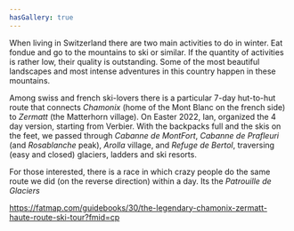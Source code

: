 ```yaml
---
hasGallery: true
---
```


When living in Switzerland there are two main activities to do in winter. Eat fondue and go to the mountains 
to ski or similar. If the quantity of activities is rather low, their quality is outstanding. 
Some of the most beautiful landscapes and most intense adventures in this country happen in these mountains. 

Among swiss and french ski-lovers there is a particular 7-day hut-to-hut route that connects _Chamonix_
(home of the Mont Blanc on the french side) to _Zermatt_ (the Matterhorn village). On Easter 2022, Ian, 
organized the 4 day version, starting from Verbier. With the backpacks full and the skis on the feet, we 
passed through _Cabanne de MontFort_, _Cabanne de Prafleuri_ (and _Rosablanche_ peak), _Arolla_ village, and _Refuge de Bertol_,
traversing (easy and closed) glaciers, ladders and ski resorts.

For those interested, there is a race in which crazy people do the same route we did (on the reverse direction)
within a day. Its the _Patrouille de Glaciers_


https://fatmap.com/guidebooks/30/the-legendary-chamonix-zermatt-haute-route-ski-tour?fmid=cp